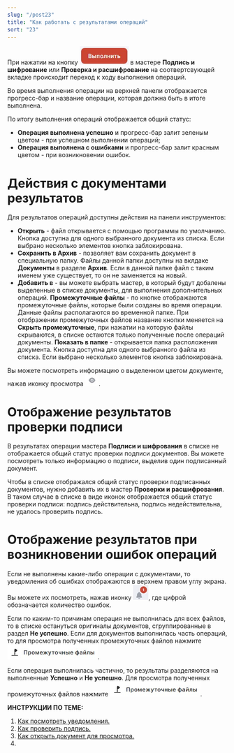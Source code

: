```yaml
---
slug: "/post23"
title: "Как работать с результатами операций"
sort: "23"
---
```


При нажатии на кнопку ![execute-button.jpg](./images/execute-button.jpg "Выполнить") в мастере **Подпись и шифрование** или **Проверка и расшифрование** на соотвертсвующей вкладке происходит переход к ходу выполнения операций.

Во время выполнения операции на верхней панели отображается прогресс-бар и название операции, которая должна быть в итоге выполнена.

По итогу выполнения операций отображается общий статус:
- **Операция выполнена успешно** и прогресс-бар залит зеленым цветом - при успешном выполнении операций;
- **Операция выполнена с ошибками** и прогресс-бар залит красным цветом - при возникновении ошибок.

# Действия с документами результатов

Для результатов операций доступны действия на панели инструментов:
- **Открыть** - файл открывается с помощью программы по умолчанию. Кнопка доступна для одного выбранного документа из списка. Если выбрано несколько элементов кнопка заблокирована.  
- **Сохранить в Архив** - позволяет вам сохранить документ в специальную папку. Файлы данной папки доступны на вклдаке **Документы** в разделе **Архив**. Если в данной папке файл с таким именем уже существует, то он не заменяется на новый.
- **Добавить в** -  вы можете выбрать мастер, в который будут добалены выделенные в списке документы, для выполнения дополнительных операций. 
**Промежуточные файлы** - по кнопке отображаются промежуточные файлы, которые были созданы во время операции. Данные файлы располагаются во временной папке. При отображении промежуточных файлов название кнопки меняется на **Скрыть промежуточные**, при нажатии на которую файлы скрываются, в списке остаются только полученные после операций документы. 
**Показать в папке** - открывается папка расположения документа. Кнопка доступна для одного выбранного файла из списка. Если выбрано несколько элементов кнопка заблокирована.

Вы можете посмотреть информацию о выделенном цветом документе, нажав иконку просмотра ![view-button.jpg](./images/view-button.jpg "Кнопка быстрого просмотра").

# Отображение результатов проверки подписи

В результатах операции мастера **Подписи и шифрования** в списке не отображается общий статус проверки подписи документов. Вы можете посмотреть только информацию о подписи, выделив один подписанный документ.

Чтобы в списке отображался общий статус проверки подписанных документов, нужно добавить их в мастер **Проверки и расшифрования**. В таком случае в списке в виде иконок отображается общий статус проверки подписи: подпись действительна,  подпись недействительна, не удалось проверить подпись.

# Отображение результатов при возникновении ошибок операций 

Если не выполнены какие-либо операции с документами, то уведомления об ошибках отображаются в верхнем правом углу экрана. Вы можете их посмотреть, нажав иконку ![notifications-button.jpg](./images/notifications-button.jpg "События"), где цифрой обозначается количество ошибок.

Если по каким-то причинам операция не выполнилась для всех файлов, то в списке остануться оригиналы документов, сгруппированные в раздел **Не успешно**. 
Если для документов выполнилась часть операций, то для просмотра полученных промежуточных файлов нажмите ![temporary-button.jpg](./images/temporary-button.jpg "Промежуточные файлы").

Если операция выполнилась частично, то результаты разделяются на выполненные **Успешно** и **Не успешно**. 
Для просмотра полученных промежуточных файлов нажмите ![temporary-button.jpg](./images/temporary-button.jpg "Промежуточные файлы").


**ИНСТРУКЦИИ ПО ТЕМЕ:**

1. [Как посмотреть уведомления.](docs\v3.0-Beta\007-cryptoarm\notifications.md)
5. [Как проверить подпись.](docs\v3.0-Beta\004-documents\verify.md)
6. [Как открыть документ для просмотра.](docs\v3.0-Beta\004-documents\open-doc.md)
7. 
